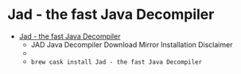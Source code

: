 # Jad - the fast Java Decompiler
- [Jad - the fast Java Decompiler](https://varaneckas.com/jad/)
  -  JAD Java Decompiler Download Mirror Installation Disclaimer
  - 
  - `brew cask install Jad - the fast Java Decompiler`
